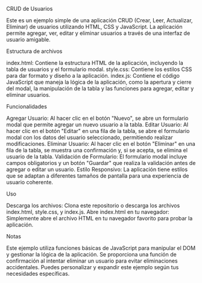 CRUD de Usuarios

Este es un ejemplo simple de una aplicación CRUD (Crear, Leer, Actualizar, Eliminar) de usuarios utilizando HTML, CSS y JavaScript. La aplicación permite agregar, ver, editar y eliminar usuarios a través de una interfaz de usuario amigable.

Estructura de archivos

index.html: Contiene la estructura HTML de la aplicación, incluyendo la tabla de usuarios y el formulario modal.
style.css: Contiene los estilos CSS para dar formato y diseño a la aplicación.
index.js: Contiene el código JavaScript que maneja la lógica de la aplicación, como la apertura y cierre del modal, la manipulación de la tabla y las funciones para agregar, editar y eliminar usuarios.

Funcionalidades

Agregar Usuario: Al hacer clic en el botón "Nuevo", se abre un formulario modal que permite agregar un nuevo usuario a la tabla.
Editar Usuario: Al hacer clic en el botón "Editar" en una fila de la tabla, se abre el formulario modal con los datos del usuario seleccionado, permitiendo realizar modificaciones.
Eliminar Usuario: Al hacer clic en el botón "Eliminar" en una fila de la tabla, se muestra una confirmación y, si se acepta, se elimina el usuario de la tabla.
Validación de Formulario: El formulario modal incluye campos obligatorios y un botón "Guardar" que realiza la validación antes de agregar o editar un usuario.
Estilo Responsivo: La aplicación tiene estilos que se adaptan a diferentes tamaños de pantalla para una experiencia de usuario coherente.

Uso

Descarga los archivos: Clona este repositorio o descarga los archivos index.html, style.css, y index.js.
Abre index.html en tu navegador: Simplemente abre el archivo HTML en tu navegador favorito para probar la aplicación.

Notas

Este ejemplo utiliza funciones básicas de JavaScript para manipular el DOM y gestionar la lógica de la aplicación.
Se proporciona una función de confirmación al intentar eliminar un usuario para evitar eliminaciones accidentales.
Puedes personalizar y expandir este ejemplo según tus necesidades específicas.
